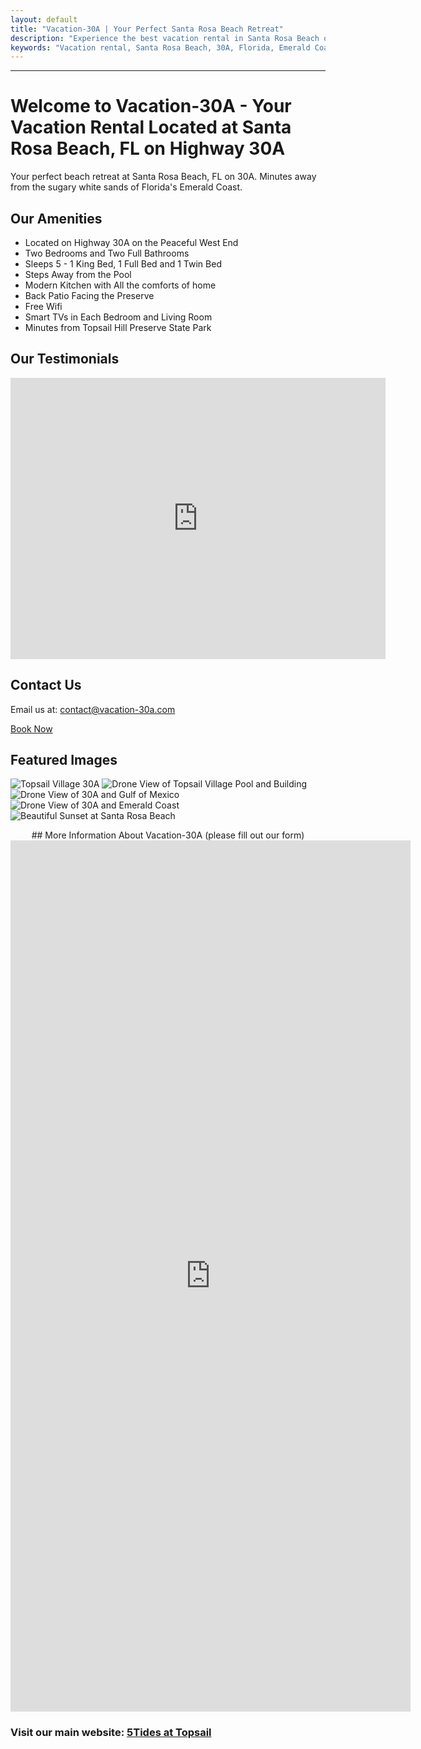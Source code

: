 ```yaml
---
layout: default
title: "Vacation-30A | Your Perfect Santa Rosa Beach Retreat"
description: "Experience the best vacation rental in Santa Rosa Beach on 30A. Enjoy luxurious amenities, peaceful surroundings, and direct access to Florida's Emerald Coast."
keywords: "Vacation rental, Santa Rosa Beach, 30A, Florida, Emerald Coast, beach retreat, family-friendly, luxury amenities"
---
```


---

# Welcome to Vacation-30A - Your Vacation Rental Located at Santa Rosa Beach, FL on Highway 30A

Your perfect beach retreat at Santa Rosa Beach, FL on 30A. Minutes away from the sugary white sands of Florida's Emerald Coast.

## Our Amenities
- Located on Highway 30A on the Peaceful West End
- Two Bedrooms and Two Full Bathrooms
- Sleeps 5 - 1 King Bed, 1 Full Bed and 1 Twin Bed
- Steps Away from the Pool
- Modern Kitchen with All the comforts of home
- Back Patio Facing the Preserve
- Free Wifi
- Smart TVs in Each Bedroom and Living Room
- Minutes from Topsail Hill Preserve State Park


## Our Testimonials
<iframe src="https://www.google.com/maps/embed?pb=!1m18!1m12!1m3!1d220545.80494094512!2d-86.05918728442042!3d30.26477764190027!2m3!1f0!2f0!3f0!3m2!1i1024!2i768!4f13.1!3m3!1m2!1s0x20b2a6733de11d6f%3A0x8d50d88867e4f1c4!2s5Tides!5e0!3m2!1sen!2sus!4v1735866600375!5m2!1sen!2sus" width="600" height="450" style="border:0;" allowfullscreen="" loading="lazy" referrerpolicy="no-referrer-when-downgrade"></iframe>


## Contact Us
Email us at: [contact@vacation-30a.com](mailto:5tidesfl@gmail.com)

<a href="https://www.airbnb.com/rooms/811737612454728329?source_impression_id=p3_1706392206_doHyVHsBGtePPOPP" class="button">
    Book Now
</a>


## Featured Images
![Topsail Village 30A](assets/images/web_412%20Topsail%20Village%20%20_31.jpg) 
![Drone View of Topsail Village Pool and Building](assets/images/web_412%20Topsail%20Village%20%20_32.jpg) 
![Drone View of 30A and Gulf of Mexico](assets/images/web_412%20Topsail%20Village%20%20_33.jpg) 
![Drone View of 30A and Emerald Coast](assets/images/web_412%20Topsail%20Village%20%20_34.jpg)
![Beautiful Sunset at Santa Rosa Beach](assets/images/SRB_Sunset_v1.JPG)

<div id="email-popup" class="popup">
  <div class="popup-content">
    <span class="popup-close" onclick="closePopup()">×</span>
    <h2>Stay Updated!</h2>
    <p>Sign up for the latest news, travel tips, and exclusive offers from Vacation-30A.</p>
    <form id="email-form">
      <input type="email" name="email" placeholder="Enter your email" required>
      <button type="submit">Subscribe</button>
    </form>
  </div>
</div>

<script>
  document.getElementById("email-form").addEventListener("submit", async function(event) {
    event.preventDefault();
    const email = event.target.email.value;

    // Send email data to Google Apps Script
    try {
      const response = await fetch("https://script.google.com/macros/s/AKfycbx4sLmeyDQsEJKJ6QzL3PdosenvHpCVxxbEUsYXNej1_odJSZdUhuI5RFUFNONjJQmGPg/exec", {
        method: "POST",
        body: JSON.stringify({ email: email }),
        headers: { "Content-Type": "application/json" }
      });

      const result = await response.json();
      if (result.status === "success") {
        alert("Thank you for subscribing!");
        event.target.reset();
      } else {
        alert("Something went wrong. Please try again.");
      }
    } catch (error) {
      console.error("Error:", error);
      alert("Failed to submit. Please check your connection.");
    }
  });

  // Show popup after delay
  window.onload = function() {
    setTimeout(() => {
      document.getElementById("email-popup").style.display = "flex";
    }, 5000); // Show popup after 5 seconds
  };

  // Close popup function
  function closePopup() {
    document.getElementById("email-popup").style.display = "none";
  }
</script>

<style>
  /* Popup styling */
  .popup {
    position: fixed;
    top: 0;
    left: 0;
    width: 100%;
    height: 100%;
    background: rgba(0, 0, 0, 0.5);
    display: none;
    justify-content: center;
    align-items: center;
    z-index: 999;
  }

  .popup-content {
    background: #fff;
    padding: 20px;
    border-radius: 10px;
    text-align: center;
    max-width: 400px;
    width: 90%;
  }

  .popup-close {
    position: absolute;
    top: 10px;
    right: 15px;
    font-size: 20px;
    cursor: pointer;
  }

  #email-form input {
    width: 80%;
    padding: 10px;
    margin: 10px 0;
  }

  #email-form button {
    padding: 10px 20px;
    background-color: #0073e6;
    color: #fff;
    border: none;
    border-radius: 5px;
    cursor: pointer;
  }

  #email-form button:hover {
    background-color: #005bb5;
  }
</style>



<div style="text-align: center;">
## More Information About Vacation-30A (please fill out our form)
</div>

<iframe src="https://docs.google.com/forms/d/e/1FAIpQLSd6xqATwH8-ZKf9176wsEocRiq504atIWmAFRiSTrABRurcMA/viewform?embedded=true" width="640" height="1394" frameborder="0" marginheight="0" marginwidth="0">Loading…</iframe>

### Visit our main website: [5Tides at Topsail](https://5tidesfl.com)
